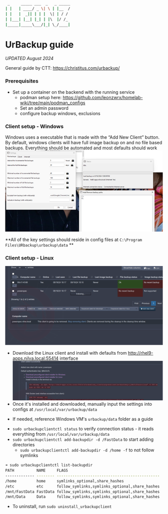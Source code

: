 ```sh
 _     _____ ___  _   _ _____
| |   | ____/ _ \| \ | |__  /
| |   |  _|| | | |  \| | / / 
| |___| |__| |_| | |\  |/ /_ 
|_____|_____\___/|_| \_/____|
```

# UrBackup guide

_UPDATED August 2024_

General guide by CTT: https://christitus.com/urbackup/

### Prerequisites
* Set up a container on the backend with the running service
	- podman setup here: https://github.com/leonzwrx/homelab-wiki/tree/main/podman_configs
	- Set an admin password
	- configure backup windows, exclusions
	
### Client setup - Windows

Windows uses a executable that is made with the “Add New Client” button. By default, windows clients will have full image backup on and no file based backups. Everything should be automated and most defaults should work 	 ![IMAGE](./urbackup_screenshots/urbackup_windows_client.png?raw=true)

**All of the key settings should reside in config files at `C:\Program Files\URbackup\urbackup\data` **

### Client setup - Linux

 ![IMAGE](./urbackup_screenshots/urbackup_clients.png?raw=true)

+ Download the Linux client and install with defaults from http://rhel9-apps.nilva.local:55414 interface
	 ![IMAGE](./urbackup_screenshots/urbackup_linux_client.png?raw=true)
+ Once it's installed and downloaded, manually input the settings into configs at `/usr/local/var/urbackup/data`
* If needed, reference Windows VM's `urbackup/data` folder as a guide
+ `sudo urbackupclientctl status` to verify connection status - it reads everything from `/usr/local/var/urbackup/data`
+ `sudo urbackupclientctl add-backupdir -d /FastData` to start adding directories
	* `sudo urbackupclientctl add-backupdir -d /home -f` to not follow symlinks
```bash
➜ sudo urbackupclientctl list-backupdir
PATH          NAME     FLAGS                                          
------------- -------- ---------------------------------------------- 
/home         home     symlinks_optional,share_hashes                 
/etc          etc      follow_symlinks,symlinks_optional,share_hashes 
/mnt/FastData FastData follow_symlinks,symlinks_optional,share_hashes 
/mnt/Data     Data     follow_symlinks,symlinks_optional,share_hashes 
```

+ To uninstall, run `sudo uninstall_urbackupclient`